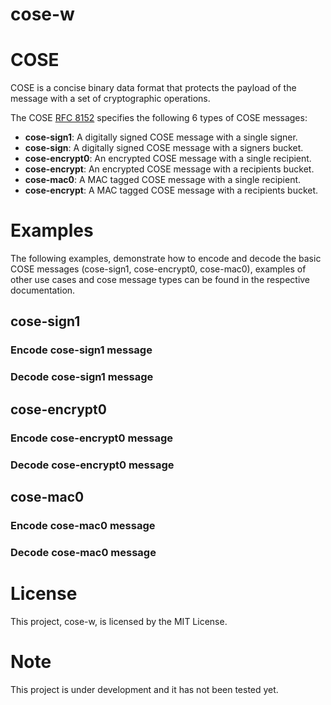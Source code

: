 # cose-w

# COSE 

COSE is a concise binary data format that protects the payload of the message with a set of cryptographic operations.

The COSE [RFC 8152](https://tools.ietf.org/html/rfc8152) specifies the following 6 types of COSE messages:

- **cose-sign1**: A digitally signed COSE message with a single signer.
- **cose-sign**: A digitally signed COSE message with a signers bucket.
- **cose-encrypt0**: An encrypted COSE message with a single recipient.
- **cose-encrypt**: An encrypted COSE message with a recipients bucket.
- **cose-mac0**: A MAC tagged COSE message with a single recipient.
- **cose-encrypt**: A MAC tagged COSE message with a recipients bucket.

# Examples

The following examples, demonstrate how to encode and decode the basic COSE messages (cose-sign1, cose-encrypt0, cose-mac0), examples of other use cases and cose message types
can be found in the respective documentation.

## cose-sign1

### Encode cose-sign1 message

### Decode cose-sign1 message

## cose-encrypt0

### Encode cose-encrypt0 message

### Decode cose-encrypt0 message
## cose-mac0

### Encode cose-mac0 message

### Decode cose-mac0 message

# License

This project, cose-w, is licensed by the MIT License.

# Note

This project is under development and it has not been tested yet.

